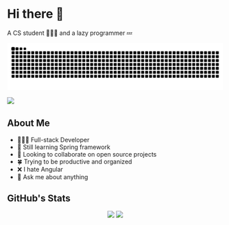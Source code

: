 # Hi there 👋 
A CS student 👨🏻‍🎓 and a lazy programmer 💤
<p align="center">
    <a href="https://github.com/chetra-seng"><img src="https://github.com/chetra-seng/chetra-seng/blob/output/github-contribution-grid-snake.svg"></a>
</p>
<a href="https://github.com/chetra-seng"><img src="https://komarev.com/ghpvc/?username=chetra-seng"><a/>

## About Me
- 👨🏻‍💻 Full-stack Developer
- 🌱 Still learning Spring framework
- 👯 Looking to collaborate on open source projects
- 🍀 Trying to be productive and organized
- ❌ I hate Angular
- 💬 Ask me about anything

## GitHub's Stats
<p align="center">
    <a style="width: 50%;" href="https://github.com/chetra-seng" ><img style="height: 12rem;" src="https://github-readme-stats.vercel.app/api?username=chetra-seng&theme=aura"></a>
    <a style="width: 48%;" href="https://github.com/chetra-seng" ><img style="height: 12rem;" src="https://github-readme-stats.vercel.app/api/top-langs/?username=chetra-seng&theme=dark&hide=html,css,cmake&layout=compact&langs_count=5&bg_color=101010&hide_title=true"></a>
</p>
